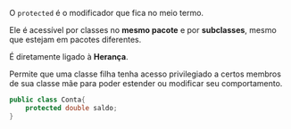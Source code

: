 O `protected` é o modificador que fica no meio termo.

Ele é acessível por classes no **mesmo pacote** e por **subclasses**, mesmo que estejam em pacotes diferentes.

É diretamente ligado à **Herança**.

Permite que uma classe filha tenha acesso privilegiado a certos membros de sua classe mãe para poder estender ou modificar seu comportamento.

```Java
public class Conta{
	protected double saldo;
}
```